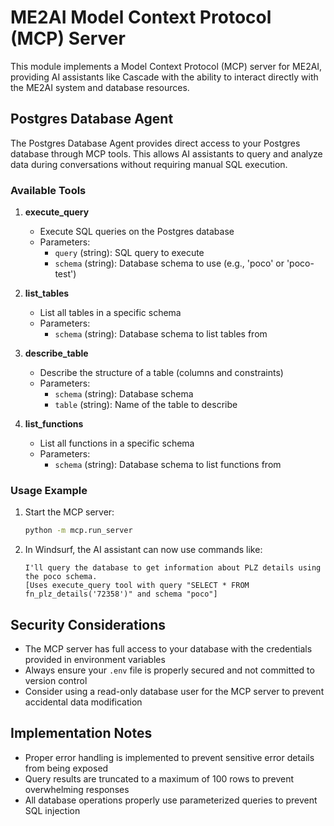 # ME2AI Model Context Protocol (MCP) Server

This module implements a Model Context Protocol (MCP) server for ME2AI, providing AI assistants like Cascade with the ability to interact directly with the ME2AI system and database resources.

## Postgres Database Agent

The Postgres Database Agent provides direct access to your Postgres database through MCP tools. This allows AI assistants to query and analyze data during conversations without requiring manual SQL execution.

### Available Tools

1. **execute_query**
   - Execute SQL queries on the Postgres database
   - Parameters:
     - `query` (string): SQL query to execute
     - `schema` (string): Database schema to use (e.g., 'poco' or 'poco-test')

2. **list_tables**
   - List all tables in a specific schema
   - Parameters:
     - `schema` (string): Database schema to list tables from

3. **describe_table**
   - Describe the structure of a table (columns and constraints)
   - Parameters:
     - `schema` (string): Database schema
     - `table` (string): Name of the table to describe

4. **list_functions**
   - List all functions in a specific schema
   - Parameters:
     - `schema` (string): Database schema to list functions from

### Usage Example

1. Start the MCP server:

   ```bash
   python -m mcp.run_server
   ```

2. In Windsurf, the AI assistant can now use commands like:

   ```text
   I'll query the database to get information about PLZ details using the poco schema.
   [Uses execute_query tool with query "SELECT * FROM fn_plz_details('72358')" and schema "poco"]
   ```

## Security Considerations

- The MCP server has full access to your database with the credentials provided in environment variables
- Always ensure your `.env` file is properly secured and not committed to version control
- Consider using a read-only database user for the MCP server to prevent accidental data modification

## Implementation Notes

- Proper error handling is implemented to prevent sensitive error details from being exposed
- Query results are truncated to a maximum of 100 rows to prevent overwhelming responses
- All database operations properly use parameterized queries to prevent SQL injection
